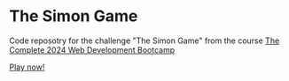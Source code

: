 # The Simon Game

Code reposotry for the challenge "The Simon Game" from the course [The Complete 2024 Web Development Bootcamp](https://www.udemy.com/course/the-complete-web-development-bootcamp/)

[Play now!](https://otavioramos.github.io/the-simon-game/)
